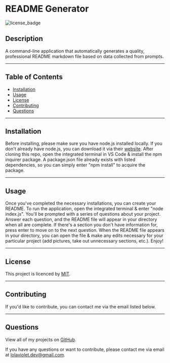 # README Generator
![license_badge](https://img.shields.io/badge/license-MIT-blueviolet)


## Description
A command-line application that automatically generates a quality, professional README markdown file based on data collected from prompts.

---

## Table of Contents
* [Installation](#installation)
* [Usage](#usage)
* [License](#license)
* [Contributing](#contributing)
* [Questions](#questions)

---

## Installation 
Before installing, please make sure you have node.js installed locally. If you don't already have node.js, you can download it via their [website](https://nodejs.dev/). After cloning this repo, open the integrated terminal in VS Code & install the npm inquirer package. A package.json file already exists with listed dependencies, so you can simply enter "npm install" to acquire the package.

---

## Usage
Once you've completed the necessary installations, you can create your README. To run the application, open the integrated terminal & enter "node index.js". You'll be prompted with a series of questions about your project. Answer each question, and the README file will appear in your directory when all are complete. If there's a section you don't have information for, press enter to move on to the next question. When the README file appears in your directory, you can open the file & make any edits necessary for your particular project (add pictures, take out unnecessary sections, etc.). Enjoy!

---

## License
This project is licenced by [MIT](https://choosealicense.com/licenses/mit/).

---

## Contributing
If you'd like to contribute, you can contact me via the email listed below.

---

## Questions
View all of my projects on [GitHub](https://github.com/lola-violet).

If you have any questions or want to contribute, please contact me via email at [lolaviolet.dev@gmail.com](mailto:lolaviolet.dev@gmail.com).
